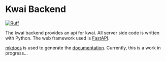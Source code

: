 # Kwai Backend

[![Ruff](https://img.shields.io/endpoint?url=https://raw.githubusercontent.com/astral-sh/ruff/main/assets/badge/v2.json)](https://github.com/astral-sh/ruff)

The kwai backend provides an api for kwai. All server side code is written
with Python. The web framework used is [FastAPI](https://fastapi.tiangolo.com/).

[mkdocs](https://www.mkdocs.org/) is used to generate the [documentation](https://fbraem.github.io/kwai/). 
Currently, this is a work in progress...  
